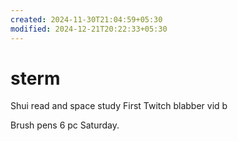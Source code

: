 ```yaml
---
created: 2024-11-30T21:04:59+05:30
modified: 2024-12-21T20:22:33+05:30
---
```


# sterm

Shui read and space study
First Twitch blabber vid b

Brush pens 6 pc Saturday.
